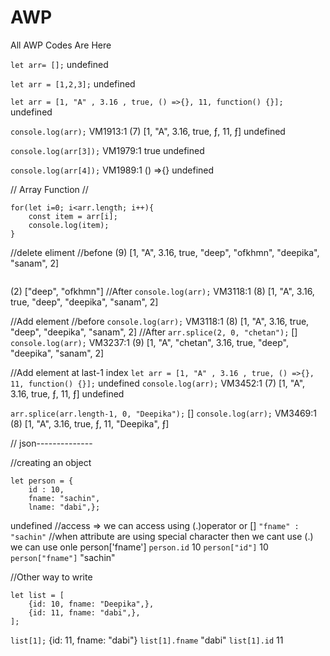 # AWP
All AWP Codes Are Here

```let arr= [];```
undefined

```let arr = [1,2,3];```
undefined

```let arr = [1, "A" , 3.16 , true, () =>{}, 11, function() {}];```
undefined

```console.log(arr);```
VM1913:1 (7) [1, "A", 3.16, true, ƒ, 11, ƒ]
undefined


```console.log(arr[3]);```
VM1979:1 true
undefined

```console.log(arr[4]);```
VM1989:1 () =>{}
undefined

// Array Function //
```
for(let i=0; i<arr.length; i++){
    const item = arr[i];
    console.log(item);
}
```

//delete eliment
//befone
(9) [1, "A", 3.16, true, "deep", "ofkhmn", "deepika", "sanam", 2]
```arr.splice(4, 2, "deep"); // splice(start, deletecount, ..element);
```
(2) ["deep", "ofkhmn"]
//After
```console.log(arr);```
VM3118:1 (8) [1, "A", 3.16, true, "deep", "deepika", "sanam", 2]



//Add element
//before
```console.log(arr);```
VM3118:1 (8) [1, "A", 3.16, true, "deep", "deepika", "sanam", 2]
//After
```arr.splice(2, 0, "chetan");```
[]
```console.log(arr);```
VM3237:1 (9) [1, "A", "chetan", 3.16, true, "deep", "deepika", "sanam", 2]


//Add element at last-1 index
```let arr = [1, "A" , 3.16 , true, () =>{}, 11, function() {}];```
undefined
```console.log(arr);```
VM3452:1 (7) [1, "A", 3.16, true, ƒ, 11, ƒ]
undefined

```arr.splice(arr.length-1, 0, "Deepika");```
[]
```console.log(arr);```
VM3469:1 (8) [1, "A", 3.16, true, ƒ, 11, "Deepika", ƒ]


// json--------------

//creating an object
```
let person = {
    id : 10,
    fname: "sachin",
    lname: "dabi",}; 
```
undefined
//access => we can access using (.)operator or []
```"fname" : "sachin"```
//when attribute are using special character then we cant use (.) we can use onle person['fname']
```person.id```
10
```person["id"]```
10
```person["fname"]```
"sachin"


//Other way to write
```
let list = [
    {id: 10, fname: "Deepika",},
    {id: 11, fname: "dabi",},
];  
```


```list[1];```
{id: 11, fname: "dabi"}
```list[1].fname```
"dabi"
```list[1].id```
11


